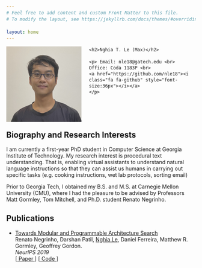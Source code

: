 ```yaml
---
# Feel free to add content and custom Front Matter to this file.
# To modify the layout, see https://jekyllrb.com/docs/themes/#overriding-theme-defaults

layout: home
---
```

<div id="container" style="padding-bottom: 50px;">
	<img src="headshot.jpg" width="200" height="200" style="padding-right: 20px; float: left;">

	<h2>Nghia T. Le (Max)</h2>

	<p> Email: nle18@gatech.edu <br>
	Office: Coda 1183P <br>
	<a href="https://github.com/nle18"><i class="fa fa-github" style="font-size:36px"></i></a>
	</p>
</div>

<h2>Biography and Research Interests</h2>

<p>I am currently a first-year PhD student in Computer Science at Georgia Institute of Technology.
	My research interest is procedural text understanding. That is, enabling virtual assistants
	to understand natural language instructions so that they can assist us humans in
	carrying out specific tasks (e.g. cooking instructions, wet lab protocols, sorting email)</p>

<p>Prior to Georgia Tech, I obtained my B.S. and M.S. at Carnegie Mellon University (CMU),
	where I had the pleasure to be advised by Professors Matt Gormley, Tom Mitchell,
	and Ph.D. student Renato Negrinho.
</p>

<h2>Publications</h2>

<ul>
	<li>
		<p><a href="https://proceedings.neurips.cc/paper/2019/file/4ab50afd6dcc95fcba76d0fe04295632-Paper.pdf">
				Towards Modular and Programmable Architecture Search
			</a><br>
		Renato Negrinho, Darshan Patil, <u>Nghia Le</u>, Daniel Ferreira, Matthew R. Gormley,
			Geoffrey Gordon.<br>
		<em>NeurIPS 2019</em><br>
		[<a href="https://proceedings.neurips.cc/paper/2019/file/4ab50afd6dcc95fcba76d0fe04295632-Paper.pdf">
				Paper
			</a>] [<a href="https://github.com/negrinho/deep_architect">
				Code
			</a>] </p>
	</li>
</ul>